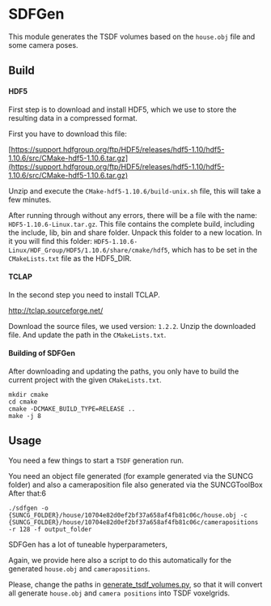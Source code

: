 # SDFGen

This module generates the TSDF volumes based on the `house.obj` file and some camera poses.

## Build

#### HDF5 

First step is to download and install HDF5, which we use to store the resulting data in a compressed format.

First you have to download this file: 

 [https://support.hdfgroup.org/ftp/HDF5/releases/hdf5-1.10/hdf5-1.10.6/src/CMake-hdf5-1.10.6.tar.gz](https://support.hdfgroup.org/ftp/HDF5/releases/hdf5-1.10/hdf5-1.10.6/src/CMake-hdf5-1.10.6.tar.gz)

Unzip and execute the `CMake-hdf5-1.10.6/build-unix.sh` file, this will take a few minutes.

After running through without any errors, there will be a file with the name: `HDF5-1.10.6-Linux.tar.gz`.
This file contains the complete build, including the include, lib, bin and share folder.
Unpack this folder to a new location. 
In it you will find this folder: `HDF5-1.10.6-Linux/HDF_Group/HDF5/1.10.6/share/cmake/hdf5`, which has to be set in the `CMakeLists.txt` file as the HDF5_DIR.

#### TCLAP

In the second step you need to install TCLAP.

http://tclap.sourceforge.net/

Download the source files, we used version: `1.2.2`. 
Unzip the downloaded file. And update the path in the `CMakeLists.txt`.

#### Building of SDFGen

After downloading and updating the paths, you only have to build the current project with the given `CMakeLists.txt`.

```shell script
mkdir cmake
cd cmake
cmake -DCMAKE_BUILD_TYPE=RELEASE .. 
make -j 8
```

## Usage

You need a few things to start a `TSDF` generation run.

You need an object file generated (for example generated via the SUNCG folder) and also a cameraposition file also generated via the SUNCGToolBox
After that:6 
```
./sdfgen -o {SUNCG_FOLDER}/house/10704e82d0ef2bf37a658af4fb81c06c/house.obj -c {SUNCG_FOLDER}/house/10704e82d0ef2bf37a658af4fb81c06c/camerapositions -r 128 -f output_folder
```

SDFGen has a lot of tuneable hyperparameters, 

Again, we provide here also a script to do this automatically for the generated `house.obj` and `camerapositions`.

Please, change the paths in [generate_tsdf_volumes.py](generate_tsdf_volumes.py), so that it will convert all generate `house.obj` and `camera positions` into TSDF voxelgrids.





